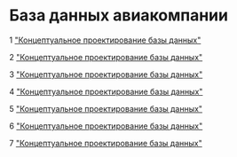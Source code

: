 # База данных авиакомпании

1 ["Концептуальное проектирование базы данных"](3.png)

2 ["Концептуальное проектирование базы данных"](3.png)

3 ["Концептуальное проектирование базы данных"](3.png)

4 ["Концептуальное проектирование базы данных"](3.png)

5 ["Концептуальное проектирование базы данных"](3.png)

6 ["Концептуальное проектирование базы данных"](3.png)

7 ["Концептуальное проектирование базы данных"](3.png)